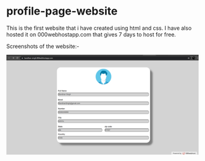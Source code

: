 # profile-page-website
This is the first website that i have created using html and css. I have also hosted it on 000webhostapp.com that gives 7 days to host for free.

Screenshots of the website:-

![alt text](https://github.com/Bandhan-singh-katoch/profile-page-website/blob/0134c3c54fbf9e2b7ff2cfe5063803709d1db31f/screenshot/Screenshot%20(6).png)
